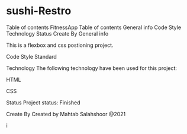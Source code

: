 # sushi-Restro


Table of contents
FitnessApp
Table of contents
General info
Code Style
Technology
Status
Create By
General info

This is a flexbox and css postioning project.

Code Style
Standard

Technology
The following technology have been used for this project:

HTML

CSS

Status
Project status: Finished

Create By
Created by Mahtab Salahshoor @2021

i[](Screen%20Shot%202021-12-02%20at%2011.09.00%20PM.png)
